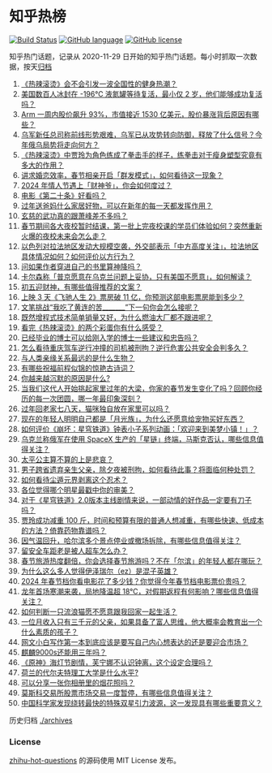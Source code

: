 # 知乎热榜
[![Build Status](https://github.com/ToWeLong/zhihu-hot-questions/workflows/CI/badge.svg)](https://github.com/ToWeLong/zhihu-hot-questions/actions)
[![GitHub language](https://img.shields.io/badge/language-golang-orange.svg)](https://golang.org/)
[![GitHub license](https://img.shields.io/github/license/ToWeLong/zhihu-hot-questions)](https://github.com/ToWeLong/zhihu-hot-questions/blob/main/LICENSE)

知乎热门话题，记录从 2020-11-29 日开始的知乎热门话题。每小时抓取一次数据，按天[归档](./archives)

<!-- BEGIN -->

1. [《热辣滚烫》会不会引发一波全国性的健身热潮？](https://www.zhihu.com/question/643962656)
1. [美国数百人冰封在 -196℃ 液氮罐等待复活，最小仅 2 岁，他们能够成功复活吗？](https://www.zhihu.com/question/644139715)
1. [Arm 一周内股价飙升 93%，市值接近 1530 亿美元，股价暴涨背后原因有哪些？](https://www.zhihu.com/question/644172868)
1. [乌军新任总司称前线形势艰难，乌军已从攻势转向防御，释放了什么信号？今年俄乌局势将走向何方？](https://www.zhihu.com/question/644269794)
1. [《热辣滚烫》中贾玲为角色练成了拳击手的样子，练拳击对于瘦身塑型究竟有多大的作用？](https://www.zhihu.com/question/644233018)
1. [讲求婚恋效率，春节相亲开启「群发模式」，如何看待这一现象？](https://www.zhihu.com/question/644275460)
1. [2024 年情人节遇上「财神爷」，你会如何度过？](https://www.zhihu.com/question/643229575)
1. [电影《第二十条》好看吗？](https://www.zhihu.com/question/643867251)
1. [过年送爸妈什么家居好物，可以在新年的每一天都发挥作用？](https://www.zhihu.com/question/638707779)
1. [玄慈的武功真的跟萧峰差不多吗？](https://www.zhihu.com/question/644124578)
1. [春节期间各大夜校暂时结课，第一批上完夜校课的学员们体验如何？突然重新火爆的夜校未来会怎么走？](https://www.zhihu.com/question/644189662)
1. [以色列对拉法地区发动大规模空袭，外交部表示「中方高度关注」，拉法地区具体情况如何？如何评价以方行为？](https://www.zhihu.com/question/644223569)
1. [问如果作者穿进自己的书里算神降吗？](https://www.zhihu.com/question/643373014)
1. [卡尔森称「普京愿意在乌克兰问题上妥协，只有美国不愿意」，如何解读？](https://www.zhihu.com/question/644192040)
1. [初五迎财神，有哪些值得推荐的文案？](https://www.zhihu.com/question/643229585)
1. [上映 3 天《飞驰人生 2》票房破 11 亿，你预测这部电影票房能到多少？](https://www.zhihu.com/question/644182634)
1. [文笔挑战“我吃了黄连的苦_______”下一句你会怎么接呢？](https://www.zhihu.com/question/643374747)
1. [既然增程式技术简单销量又好，为什么燃油大厂都不跟进呢？](https://www.zhihu.com/question/639489910)
1. [看完《热辣滚烫》的两个彩蛋你有什么感受？](https://www.zhihu.com/question/644077375)
1. [已经毕业的博士可以给刚入学的博士一些建议和忠告吗？](https://www.zhihu.com/question/634926647)
1. [怎么看待重庆驾车逆行冲撞的司机被刑拘？逆行危害公共安全会判多久？](https://www.zhihu.com/question/644185687)
1. [与人类亲缘关系最远的是什么生物？](https://www.zhihu.com/question/316328433)
1. [有哪些祝福前程似锦的惊艳古诗词？](https://www.zhihu.com/question/643649233)
1. [你越来越沉默的原因是什么?](https://www.zhihu.com/question/412546017)
1. [当我们这代人开始挑起家里过年的大梁，你家的春节发生变化了吗？回顾你经历的每一次团圆，哪一年最印象深刻？](https://www.zhihu.com/question/641995279)
1. [过年回老家七八天，猫咪独自放在家里可以吗？](https://www.zhihu.com/question/640928186)
1. [现在的年轻人明明自己都是「月光族」，为什么还愿意给宠物买好东西？](https://www.zhihu.com/question/641184056)
1. [如何评价《崩坏：星穹铁道》钟表小子系列动画：「欢迎来到美梦小镇！」？](https://www.zhihu.com/question/644194355)
1. [乌克兰称俄军在使用 SpaceX 生产的「星链」终端，马斯克否认，哪些信息值得关注？](https://www.zhihu.com/question/644196682)
1. [太平公主算不算的上是悲哀？](https://www.zhihu.com/question/424037787)
1. [男子跨省遗弃亲生父亲，除夕夜被刑拘，如何看待此事？将面临何种处罚？](https://www.zhihu.com/question/644093324)
1. [如何看待尘遁元界剥离这个忍术？](https://www.zhihu.com/question/306679458)
1. [各位觉得哪个明星最戳中你的审美？](https://www.zhihu.com/question/639655873)
1. [对于《星穹铁道》2.0版本主线剧情来说，一部动情的好作品一定要有刀子吗？](https://www.zhihu.com/question/644204990)
1. [贾玲成功减重 100 斤，时间和预算有限的普通人想减重，有哪些快速、低成本的方法？倚靠药物靠谱吗？](https://www.zhihu.com/question/644231728)
1. [因气温回升，哈尔滨多个景点停业或撤场拆除，有哪些信息值得关注？](https://www.zhihu.com/question/644225802)
1. [留安全车距老是被人超车怎么办？](https://www.zhihu.com/question/263290033)
1. [春节旅游热度翻倍，你会选择春节旅游吗？不在「尔滨」的年轻人都在哪玩？](https://www.zhihu.com/question/644177949)
1. [为什么这么多人觉得伊泽瑞尔（ez）是混子英雄？](https://www.zhihu.com/question/339503421)
1. [2024 年春节档你看电影花了多少钱？你觉得今年春节档电影票价贵吗？](https://www.zhihu.com/question/644233545)
1. [龙年首场寒潮来袭，局地降温超 18℃，对假期返程有何影响？哪些信息值得关注？](https://www.zhihu.com/question/644205018)
1. [如何判断一只流浪猫愿不愿意跟我回家一起生活？](https://www.zhihu.com/question/640279946)
1. [一位月收入只有三千元的父亲，如果具备了富人思维，他大概率会教育出一个什么素质的孩子？](https://www.zhihu.com/question/640800565)
1. [网文小白写作第一本到底应该是要写自己内心想表达的还是要迎合市场？](https://www.zhihu.com/question/643095900)
1. [麒麟9000s还能用三年吗？](https://www.zhihu.com/question/630957403)
1. [《原神》海灯节剧情，芙宁娜不认识钟离，这个设定合理吗？](https://www.zhihu.com/question/644082687)
1. [荷兰的代尔夫特理工大学是什么水平?](https://www.zhihu.com/question/329362823)
1. [可以分享一张你相册里的烟花照吗？](https://www.zhihu.com/question/643853002)
1. [莫斯科交易所股票市场交易一度暂停，有哪些信息值得关注？](https://www.zhihu.com/question/644233639)
1. [中国科学家发现绕转最快的特殊双星引力波源，这一发现具有哪些重要意义？](https://www.zhihu.com/question/644199404)

<!-- END -->

历史归档 [./archives](./archives)


### License
[zhihu-hot-questions](https://github.com/towelong/zhihu-hot-questions) 的源码使用 MIT License 发布。